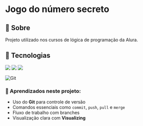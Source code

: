 <h1>Jogo do número secreto</h1>

<h2>🔖 Sobre</h2>
<p>Projeto utilizado nos cursos de lógica de programação da Alura.</p>

## 🚀 Tecnologias
<div>
  <img src="https://img.shields.io/badge/HTML-239120?style=for-the-badge&logo=html5&logoColor=white">
  <img src="https://img.shields.io/badge/CSS-239120?&style=for-the-badge&logo=css3&logoColor=white">
  <img src="https://img.shields.io/badge/JavaScript-F7DF1E?style=for-the-badge&logo=javascript&logoColor=black">
</div>

![Git](https://img.shields.io/badge/Git%20usado%20neste%20projeto-F05032?style=for-the-badge&logo=git&logoColor=white)  

### 📝 Aprendizados neste projeto:
- Uso do **Git** para controle de versão  
- Comandos essenciais como `commit`, `push`, `pull` e `merge`  
- Fluxo de trabalho com branches  
- Visualização clara com **Visualizing**  
